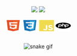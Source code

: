  <div align="center">
 <div>
  <a href = "mailto:milenaserranomiron@gmail.com"><img src="https://img.shields.io/badge/-Gmail-%23333?style=for-the-badge&logo=gmail&logoColor=white" target="_blank"></a>
  <a href="linkedin.com/in/milena-candida-serrano-miron-4b19401ab" target="_blank"><img src="https://img.shields.io/badge/-LinkedIn-%230077B5?style=for-the-badge&logo=linkedin&logoColor=white" target="_blank"></a> 
</div>
 
<div style="display: inline_block"><br>
  <img align="center" alt="Formando -HTML" height="30" width="40" src="https://raw.githubusercontent.com/devicons/devicon/master/icons/html5/html5-original.svg">
  <img align="center" alt="Formando-CSS" height="30" width="40" src="https://raw.githubusercontent.com/devicons/devicon/master/icons/css3/css3-original.svg">
  <img align="center" alt="Formando-Js" height="30" width="40" src="https://raw.githubusercontent.com/devicons/devicon/master/icons/javascript/javascript-plain.svg">
  <img align="center" alt="Formando-PHP" height="30" width="40" src="https://raw.githubusercontent.com/devicons/devicon/master/icons/php/php-plain.svg">
  
</div>
<br>

<!--- ### Linguagens que fizeram parte de alguns dos meus projetos, mas que eu ainda estou aprendendo:
<div style="display: inline_block"></br>
 <img align="center" alt="PYTHON" src = "https://img.shields.io/badge/Python-14354C?style=for-the-badge&logo=python&logoColor=white">
 <img align="center" alt="JAVA" src = "	https://img.shields.io/badge/Java-ED8B00?style=for-the-badge&logo=openjdk&logoColor=white">
 <img align="center" alt="PHP" src = "https://img.shields.io/badge/PHP-777BB4?style=for-the-badge&logo=php&logoColor=white">
 <img align="center" alt="C++" src = "	https://img.shields.io/badge/C%2B%2B-00599C?style=for-the-badge&logo=c%2B%2B&logoColor=white">
</div> --->

 
![snake gif](https://github.com/milenaserrano/milenaserrano/blob/output/github-contribution-grid-snake.svg)
